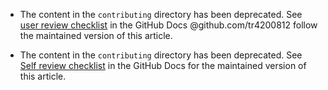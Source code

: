 - The content in the `contributing` 
directory has been deprecated. See [user review checklist](https://github.com/tr4200812/hubhub/contributing/collaborating-on-github-docs/self-review-checklist) in the GitHub Docs @github.com/tr4200812 follow the maintained version of this article.


- The content in the `contributing` directory has been deprecated. See [Self review checklist](https://docs.github.com/en/contributing/collaborating-on-github-docs/self-review-checklist) in the GitHub Docs for the maintained version of this article.
